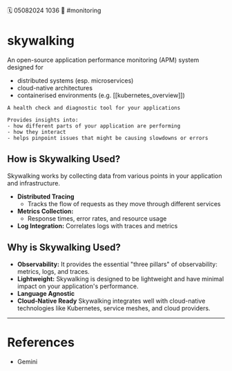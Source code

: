🗓️ 05082024 1036
📎 #monitoring

# skywalking

An open-source application performance monitoring (APM) system designed for
- distributed systems (esp. microservices)
- cloud-native architectures
- containerised environments (e.g. [[kubernetes_overview]])

```ad-abstract
A health check and diagnostic tool for your applications

Provides insights into:
- how different parts of your application are performing
- how they interact
- helps pinpoint issues that might be causing slowdowns or errors

```

## How is Skywalking Used?
Skywalking works by collecting data from various points in your application and infrastructure.

- **Distributed Tracing**
	- Tracks the flow of requests as they move through different services
- **Metrics Collection:** 
	- Response times, error rates, and resource usage
- **Log Integration:** Correlates logs with traces and metrics

## Why is Skywalking Used?
- **Observability:** It provides the essential "three pillars" of observability: metrics, logs, and traces.
- **Lightweight:** Skywalking is designed to be lightweight and have minimal impact on your application's performance.  
- **Language Agnostic** 
- **Cloud-Native Ready** Skywalking integrates well with cloud-native technologies like Kubernetes, service meshes, and cloud providers.



---

# References
- Gemini